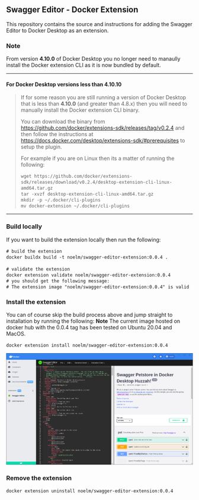 ## Swagger Editor - Docker Extension

This repository contains the source and instructions for adding the Swagger Editor to Docker Desktop as an extension.


### Note
From version **4.10.0** of Docker Desktop you no longer need to manaully install the Docker extension CLI as it is now bundled by default.

----
#### For Docker Desktop versions less than 4.10.10
> If for some reason you are still running a version of Docker Desktop that is less than **4.10.0** (and greater than 4.8.x) then you will need to manually install the Docker extension CLI binary.
>
> You can download the binary from https://github.com/docker/extensions-sdk/releases/tag/v0.2.4 and then follow the instructions at https://docs.docker.com/desktop/extensions-sdk/#prerequisites to setup the plugin.
>
> For example if you are on Linux then its a matter of running the following:
> ```
> wget https://github.com/docker/extensions-sdk/releases/download/v0.2.4/desktop-extension-cli-linux-amd64.tar.gz
> tar -xvzf desktop-extension-cli-linux-amd64.tar.gz
> mkdir -p ~/.docker/cli-plugins
> mv docker-extension ~/.docker/cli-plugins
> ```
----

### Build locally

If you want to build the extension locally then run the following:
```
# build the extension
docker buildx build -t noelm/swagger-editor-extension:0.0.4 .

# validate the extension
docker extension validate noelm/swagger-editor-extension:0.0.4
# you should get the following message:
# The extension image "noelm/swagger-editor-extension:0.0.4" is valid
```

### Install the extension

You can of course skip the build process above and jump straight to installation by running the following:
**Note** The current image hosted on docker hub with the 0.0.4 tag has been tested on Ubuntu 20.04 and MacOS. 
```
docker extension install noelm/swagger-editor-extension:0.0.4
```

![Swagger Editor Docker Ext](Swagger-Editor-Docker-Ext.png?raw=true "Swagger Editor Docker Extension")


### Remove the extension
```
docker extension uninstall noelm/swagger-editor-extension:0.0.4
```
